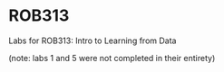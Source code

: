 # ROB313
Labs for ROB313: Intro to Learning from Data

(note: labs 1 and 5 were not completed in their entirety)
